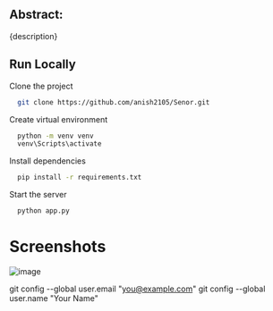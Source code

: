 ## Abstract:

{description}


## Run Locally

Clone the project

```bash
  git clone https://github.com/anish2105/Senor.git
```

Create virtual environment

```bash
  python -m venv venv
  venv\Scripts\activate
```

Install dependencies

```bash
  pip install -r requirements.txt
```

Start the server

```bash
  python app.py
```


# Screenshots
![image](https://github.com/anish2105/Enchatty/assets/88924201/dd4f3b6c-39c2-4347-840d-636023a43091)

git config --global user.email "you@example.com"
git config --global user.name "Your Name"
